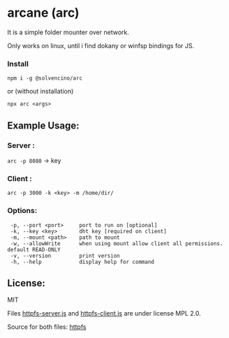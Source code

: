 # arcane (arc)

It is a simple folder mounter over network.

Only works on linux, until i find dokany or winfsp bindings for JS.

### Install

`npm i -g @solvencino/arc`

or (without installation)

`npx arc <args>`

## Example Usage:

### Server :

`arc -p 8080` -> key

### Client :

`arc -p 3000 -k <key> -m /home/dir/`

### Options:

```
 -p, --port <port>     port to run on [optional]
 -k, --key <key>       dht key [required on client]
 -m, --mount <path>    path to mount
 -w, --allowWrite      when using mount allow client all permissions. default READ-ONLY
 -v, --version         print version
 -h, --help            display help for command
```

## License:

MIT

Files [httpfs-server.js](./httpfs-server.js) and [httpfs-client.js](./httpfs-client.js) are under license MPL 2.0.

Source for both files:
[httpfs](https://github.com/orgs/mozilla/repositories?q=httpfs&type=all&language=&sort=)
